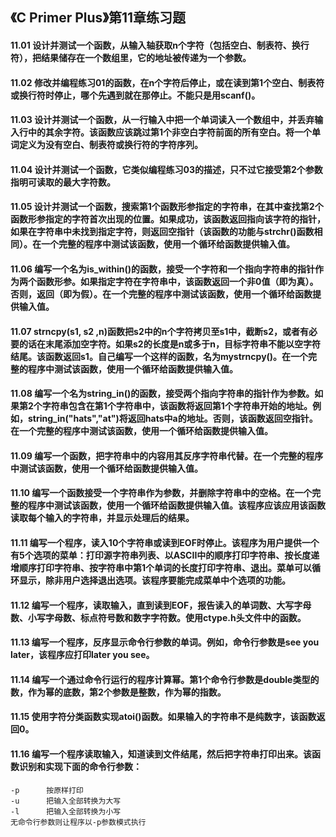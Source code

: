 ## 《C Primer Plus》第11章练习题

#### 11.01 设计并测试一个函数，从输入轴获取n个字符（包括空白、制表符、换行符），把结果储存在一个数组里，它的地址被传递为一个参数。

#### 11.02 修改并编程练习01的函数，在n个字符后停止，或在读到第1个空白、制表符或换行符时停止，哪个先遇到就在那停止。不能只是用scanf()。

#### 11.03 设计并测试一个函数，从一行输入中把一个单词读入一个数组中，并丢弃输入行中的其余字符。该函数应该跳过第1个非空白字符前面的所有空白。将一个单词定义为没有空白、制表符或换行符的字符序列。

#### 11.04 设计并测试一个函数，它类似编程练习03的描述，只不过它接受第2个参数指明可读取的最大字符数。

#### 11.05 设计并测试一个函数，搜索第1个函数形参指定的字符串，在其中查找第2个函数形参指定的字符首次出现的位置。如果成功，该函数返回指向该字符的指针，如果在字符串中未找到指定字符，则返回空指针（该函数的功能与strchr()函数相同）。在一个完整的程序中测试该函数，使用一个循环给函数提供输入值。

#### 11.06 编写一个名为is_within()的函数，接受一个字符和一个指向字符串的指针作为两个函数形参。如果指定字符在字符串中，该函数返回一个非0值（即为真）。否则，返回（即为假）。在一个完整的程序中测试该函数，使用一个循环给函数提供输入值。

#### 11.07 strncpy(s1, s2 ,n)函数把s2中的n个字符拷贝至s1中，截断s2，或者有必要的话在末尾添加空字符。如果s2的长度是n或多于n，目标字符串不能以空字符结尾。该函数返回s1。自己编写一个这样的函数，名为mystrncpy()。在一个完整的程序中测试该函数，使用一个循环给函数提供输入值。

#### 11.08 编写一个名为string_in()的函数，接受两个指向字符串的指针作为参数。如果第2个字符串包含在第1个字符串中，该函数将返回第1个字符串开始的地址。例如，string_in("hats","at")将返回hats中a的地址。否则，该函数返回空指针。在一个完整的程序中测试该函数，使用一个循环给函数提供输入值。

#### 11.09 编写一个函数，把字符串中的内容用其反序字符串代替。在一个完整的程序中测试该函数，使用一个循环给函数提供输入值。

#### 11.10 编写一个函数接受一个字符串作为参数，并删除字符串中的空格。在一个完整的程序中测试该函数，使用一个循环给函数提供输入值。该程序应该应用该函数读取每个输入的字符串，并显示处理后的结果。

#### 11.11 编写一个程序，读入10个字符串或读到EOF时停止。该程序为用户提供一个有5个选项的菜单：打印源字符串列表、以ASCII中的顺序打印字符串、按长度递增顺序打印字符串、按字符串中第1个单词的长度打印字符串、退出。菜单可以循环显示，除非用户选择退出选项。该程序要能完成菜单中个选项的功能。

#### 11.12 编写一个程序，读取输入，直到读到EOF，报告读入的单词数、大写字母数、小写字母数、标点符号数和数字字符数。使用ctype.h头文件中的函数。

#### 11.13 编写一个程序，反序显示命令行参数的单词。例如，命令行参数是see you later，该程序应打印later you see。

#### 11.14 编写一个通过命令行运行的程序计算幂。第1个命令行参数是double类型的数，作为幂的底数，第2个参数是整数，作为幂的指数。

#### 11.15 使用字符分类函数实现atoi()函数。如果输入的字符串不是纯数字，该函数返回0。

#### 11.16 编写一个程序读取输入，知道读到文件结尾，然后把字符串打印出来。该函数识别和实现下面的命令行参数：

```
-p      按原样打印
-u      把输入全部转换为大写
-l      把输入全部转换为小写
无命令行参数则让程序以-p参数模式执行
```
